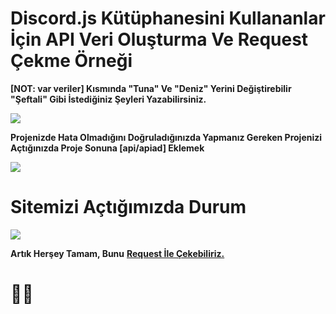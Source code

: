 <h1>Discord.js Kütüphanesini Kullananlar İçin API Veri Oluşturma Ve Request Çekme Örneği</h1>

**[NOT: var veriler] Kısmında "Tuna" Ve "Deniz" Yerini Değiştirebilir "Şeftali" Gibi İstediğiniz Şeyleri Yazabilirsiniz.**

<img src="https://cdn.discordapp.com/attachments/705019613586522156/811391532393037824/veriler.png">

**Projenizde Hata Olmadığını Doğruladığınızda Yapmanız Gereken
Projenizi Açtığınızda Proje Sonuna [api/apiad] Eklemek**

<img src="https://cdn.discordapp.com/attachments/705019613586522156/811389562546815006/apiad.png">
                                                                      
<h1>Sitemizi Açtığımızda Durum</h1>
<img src="https://cdn.discordapp.com/attachments/705019613586522156/811391717005459506/durum.png">

**Artık Herşey Tamam, Bunu** <a href="https://github.com/tunadnz/api-olusturma/blob/main/%C3%B6rnek-request.js">**Request İle Çekebiliriz.**</a>

<h1>🤜🤛</h1>
